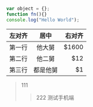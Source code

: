 ```js
var object = {};
function fn(){}
console.log("Hello World");
```


| 左对齐  | 居中  | 右对齐 |
|:- |:-:| -:|
| 第一行  | 他大舅    | $1600 |
| 第二行  | 他二舅    | $12   |
| 第三行  | 都是他舅  |  $1   |

>111
>>222
测试手机端
